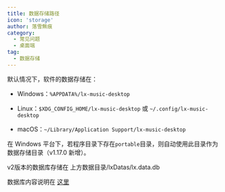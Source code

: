 ```yaml
---
title: 数据存储路径
icon: 'storage'
author: 落雪無痕
category:
  - 常见问题
  - 桌面端
tag:
  - 数据存储
---
```


默认情况下，软件的数据存储在：

- Windows：`%APPDATA%/lx-music-desktop`

- Linux：`$XDG_CONFIG_HOME/lx-music-desktop` 或 `~/.config/lx-music-desktop`

- macOS：`~/Library/Application Support/lx-music-desktop`

在 Windows 平台下，若程序目录下存在`portable`目录，则自动使用此目录作为数据存储目录（v1.17.0 新增）。

v2版本的数据库存储在 上方数据目录/lxDatas/lx.data.db

数据库内容说明在 [这里](./v2/db-info.md)